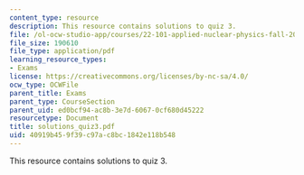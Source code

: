 ```yaml
---
content_type: resource
description: This resource contains solutions to quiz 3.
file: /ol-ocw-studio-app/courses/22-101-applied-nuclear-physics-fall-2006/40919b459f39c97ac8bc1842e118b548_solutions_quiz3.pdf
file_size: 190610
file_type: application/pdf
learning_resource_types:
- Exams
license: https://creativecommons.org/licenses/by-nc-sa/4.0/
ocw_type: OCWFile
parent_title: Exams
parent_type: CourseSection
parent_uid: ed0bcf94-ac8b-3e7d-6067-0cf680d45222
resourcetype: Document
title: solutions_quiz3.pdf
uid: 40919b45-9f39-c97a-c8bc-1842e118b548
---
```

This resource contains solutions to quiz 3.